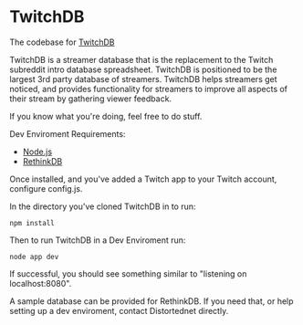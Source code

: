 # TwitchDB

The codebase for [TwitchDB](http://www.twitchdb.tv/)

TwitchDB is a streamer database that is the replacement to the Twitch subreddit intro database spreadsheet. TwitchDB is positioned to be the largest 3rd party database of streamers. TwitchDB helps streamers get noticed, and provides functionality for streamers to improve all aspects of their stream by gathering viewer feedback.

If you know what you're doing, feel free to do stuff.

Dev Enviroment Requirements:

- [Node.js](https://nodejs.org/)
- [RethinkDB](http://rethinkdb.com/)

Once installed, and you've added a Twitch app to your Twitch account, configure config.js.

In the directory you've cloned TwitchDB in to run:

`npm install`

Then to run TwitchDB in a Dev Enviroment run:

`node app dev`

If successful, you should see something similar to "listening on localhost:8080".

A sample database can be provided for RethinkDB. If you need that, or help setting up a dev enviroment, contact Distortednet directly.
